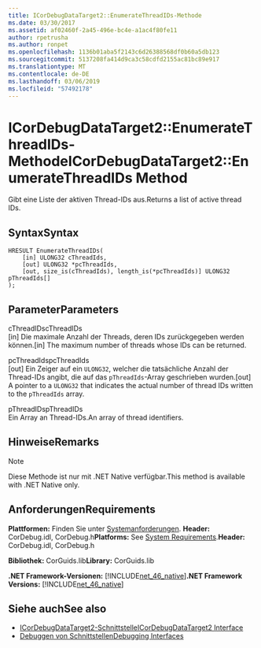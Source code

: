 ```yaml
---
title: ICorDebugDataTarget2::EnumerateThreadIDs-Methode
ms.date: 03/30/2017
ms.assetid: af02460f-2a45-496e-bc4e-a1ac4f80fe11
author: rpetrusha
ms.author: ronpet
ms.openlocfilehash: 1136b01aba5f2143c6d26388568df0b60a5db123
ms.sourcegitcommit: 5137208fa414d9ca3c58cdfd2155ac81bc89e917
ms.translationtype: MT
ms.contentlocale: de-DE
ms.lasthandoff: 03/06/2019
ms.locfileid: "57492178"
---
```

# <a name="icordebugdatatarget2enumeratethreadids-method"></a><span data-ttu-id="445f7-102">ICorDebugDataTarget2::EnumerateThreadIDs-Methode</span><span class="sxs-lookup"><span data-stu-id="445f7-102">ICorDebugDataTarget2::EnumerateThreadIDs Method</span></span>
<span data-ttu-id="445f7-103">Gibt eine Liste der aktiven Thread-IDs aus.</span><span class="sxs-lookup"><span data-stu-id="445f7-103">Returns a list of active thread IDs.</span></span>  
  
## <a name="syntax"></a><span data-ttu-id="445f7-104">Syntax</span><span class="sxs-lookup"><span data-stu-id="445f7-104">Syntax</span></span>  
  
```  
HRESULT EnumerateThreadIDs(  
    [in] ULONG32 cThreadIds,   
    [out] ULONG32 *pcThreadIds,   
    [out, size_is(cThreadIds), length_is(*pcThreadIds)] ULONG32 pThreadIds[]  
);  
```  
  
## <a name="parameters"></a><span data-ttu-id="445f7-105">Parameter</span><span class="sxs-lookup"><span data-stu-id="445f7-105">Parameters</span></span>  
 <span data-ttu-id="445f7-106">cThreadIDs</span><span class="sxs-lookup"><span data-stu-id="445f7-106">cThreadIDs</span></span>  
 <span data-ttu-id="445f7-107">[in] Die maximale Anzahl der Threads, deren IDs zurückgegeben werden können.</span><span class="sxs-lookup"><span data-stu-id="445f7-107">[in] The maximum number of threads whose IDs can be returned.</span></span>  
  
 <span data-ttu-id="445f7-108">pcThreadIds</span><span class="sxs-lookup"><span data-stu-id="445f7-108">pcThreadIds</span></span>  
 <span data-ttu-id="445f7-109">[out] Ein Zeiger auf ein `ULONG32`, welcher die tatsächliche Anzahl der Thread-IDs angibt, die auf das `pThreadIds`-Array geschrieben wurden.</span><span class="sxs-lookup"><span data-stu-id="445f7-109">[out] A pointer to a `ULONG32` that indicates the actual number of thread IDs written to the `pThreadIds` array.</span></span>  
  
 <span data-ttu-id="445f7-110">pThreadIDs</span><span class="sxs-lookup"><span data-stu-id="445f7-110">pThreadIDs</span></span>  
 <span data-ttu-id="445f7-111">Ein Array an Thread-IDs.</span><span class="sxs-lookup"><span data-stu-id="445f7-111">An array of thread identifiers.</span></span>  
  
## <a name="remarks"></a><span data-ttu-id="445f7-112">Hinweise</span><span class="sxs-lookup"><span data-stu-id="445f7-112">Remarks</span></span>  
  
> [!NOTE]
>  <span data-ttu-id="445f7-113">Diese Methode ist nur mit .NET Native verfügbar.</span><span class="sxs-lookup"><span data-stu-id="445f7-113">This method is available with .NET Native only.</span></span>  
  
## <a name="requirements"></a><span data-ttu-id="445f7-114">Anforderungen</span><span class="sxs-lookup"><span data-stu-id="445f7-114">Requirements</span></span>  
 <span data-ttu-id="445f7-115">**Plattformen:** Finden Sie unter [Systemanforderungen](../../../../docs/framework/get-started/system-requirements.md). **Header:** CorDebug.idl, CorDebug.h</span><span class="sxs-lookup"><span data-stu-id="445f7-115">**Platforms:** See [System Requirements](../../../../docs/framework/get-started/system-requirements.md).**Header:** CorDebug.idl, CorDebug.h</span></span>  
  
 <span data-ttu-id="445f7-116">**Bibliothek:** CorGuids.lib</span><span class="sxs-lookup"><span data-stu-id="445f7-116">**Library:** CorGuids.lib</span></span>  
  
 <span data-ttu-id="445f7-117">**.NET Framework-Versionen:** [!INCLUDE[net_46_native](../../../../includes/net-46-native-md.md)]</span><span class="sxs-lookup"><span data-stu-id="445f7-117">**.NET Framework Versions:** [!INCLUDE[net_46_native](../../../../includes/net-46-native-md.md)]</span></span>  
  
## <a name="see-also"></a><span data-ttu-id="445f7-118">Siehe auch</span><span class="sxs-lookup"><span data-stu-id="445f7-118">See also</span></span>
- [<span data-ttu-id="445f7-119">ICorDebugDataTarget2-Schnittstelle</span><span class="sxs-lookup"><span data-stu-id="445f7-119">ICorDebugDataTarget2 Interface</span></span>](../../../../docs/framework/unmanaged-api/debugging/icordebugdatatarget2-interface.md)
- [<span data-ttu-id="445f7-120">Debuggen von Schnittstellen</span><span class="sxs-lookup"><span data-stu-id="445f7-120">Debugging Interfaces</span></span>](../../../../docs/framework/unmanaged-api/debugging/debugging-interfaces.md)

